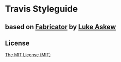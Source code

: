 # Travis Styleguide
## based on [Fabricator](https://github.com/fbrctr/fbrctr.github.io) by [Luke Askew](http://twitter.com/lukeaskew)

## License

[The MIT License (MIT)](http://opensource.org/licenses/mit-license.php)
